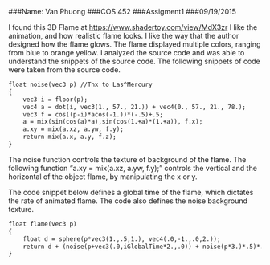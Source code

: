 ###Name: Van Phuong
###COS 452
###Assigment1
###09/19/2015


I found this 3D Flame  at https://www.shadertoy.com/view/MdX3zr
 I like the animation, and how realistic flame looks.  I like the way that the author designed how the flame glows. The flame displayed multiple colors, ranging from blue to orange yellow. I analyzed the source code and was able to understand the snippets of the source code.  The following snippets of code were taken from the source code. 
```html
float noise(vec3 p) //Thx to Las^Mercury
{
	vec3 i = floor(p);
	vec4 a = dot(i, vec3(1., 57., 21.)) + vec4(0., 57., 21., 78.);
	vec3 f = cos((p-i)*acos(-1.))*(-.5)+.5;
	a = mix(sin(cos(a)*a),sin(cos(1.+a)*(1.+a)), f.x);
	a.xy = mix(a.xz, a.yw, f.y);
	return mix(a.x, a.y, f.z);
}
```

The noise function controls the texture of background of the flame. The following function “a.xy = mix(a.xz, a.yw, f.y);” controls the vertical and the horizontal of the object flame, by manipulating the x or y. 

The code snippet below defines a global time of the flame, which dictates the rate of animated flame. The code also defines the noise background texture. 
```html
float flame(vec3 p)
{
	float d = sphere(p*vec3(1.,.5,1.), vec4(.0,-1.,.0,2.));
	return d + (noise(p+vec3(.0,iGlobalTime*2.,.0)) + noise(p*3.)*.5)*.25*(p.y) ;
}
```



